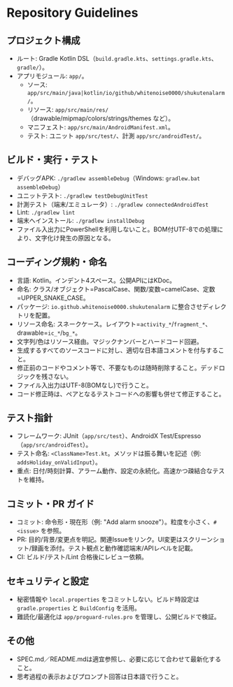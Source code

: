 # Repository Guidelines

## プロジェクト構成
- ルート: Gradle Kotlin DSL（`build.gradle.kts`、`settings.gradle.kts`、`gradle/`）。
- アプリモジュール: `app/`。
  - ソース: `app/src/main/java|kotlin/io/github/whitenoise0000/shukutenalarm/`。
  - リソース: `app/src/main/res/`（drawable/mipmap/colors/strings/themes など）。
  - マニフェスト: `app/src/main/AndroidManifest.xml`。
  - テスト: ユニット `app/src/test/`、計測 `app/src/androidTest/`。

## ビルド・実行・テスト
- デバッグAPK: `./gradlew assembleDebug`（Windows: `gradlew.bat assembleDebug`）
- ユニットテスト: `./gradlew testDebugUnitTest`
- 計測テスト（端末/エミュレータ）: `./gradlew connectedAndroidTest`
- Lint: `./gradlew lint`
- 端末へインストール: `./gradlew installDebug`
- ファイル入出力にPowerShellを利用しないこと。BOM付UTF-8での処理により、文字化け発生の原因となる。

## コーディング規約・命名
- 言語: Kotlin。インデント4スペース。公開APIにはKDoc。
- 命名: クラス/オブジェクト=PascalCase、関数/変数=camelCase、定数=UPPER_SNAKE_CASE。
- パッケージ: `io.github.whitenoise0000.shukutenalarm` に整合させディレクトリを配置。
- リソース命名: スネークケース。レイアウト=`activity_*`/`fragment_*`、drawable=`ic_*`/`bg_*`。
- 文字列/色はリソース経由。マジックナンバーとハードコード回避。
- 生成するすべてのソースコードに対し、適切な日本語コメントを付与すること。
- 修正前のコードやコメント等で、不要なものは随時削除すること。デッドロジックを残さない。
- ファイル入出力はUTF-8(BOMなし)で行うこと。
- コード修正時は、ペアとなるテストコードへの影響も併せて修正すること。

## テスト指針
- フレームワーク: JUnit（`app/src/test`）、AndroidX Test/Espresso（`app/src/androidTest`）。
- テスト命名: `<ClassName>Test.kt`。メソッドは振る舞いを記述（例: `addsHoliday_onValidInput`）。
- 重点: 日付/時刻計算、アラーム動作、設定の永続化。高速かつ疎結合なテストを維持。

## コミット・PR ガイド
- コミット: 命令形・現在形（例: "Add alarm snooze"）。粒度を小さく、`#<issue>` を参照。
- PR: 目的/背景/変更点を明記。関連Issueをリンク。UI変更はスクリーンショット/録画を添付。テスト観点と動作確認端末/APIレベルを記載。
- CI: ビルド/テスト/Lint 合格後にレビュー依頼。

## セキュリティと設定
- 秘密情報や `local.properties` をコミットしない。ビルド時設定は `gradle.properties` と `BuildConfig` を活用。
- 難読化/最適化は `app/proguard-rules.pro` を管理し、公開ビルドで検証。

## その他
- SPEC.md／README.mdは適宜参照し、必要に応じて合わせて最新化すること。
- 思考過程の表示およびプロンプト回答は日本語で行うこと。
